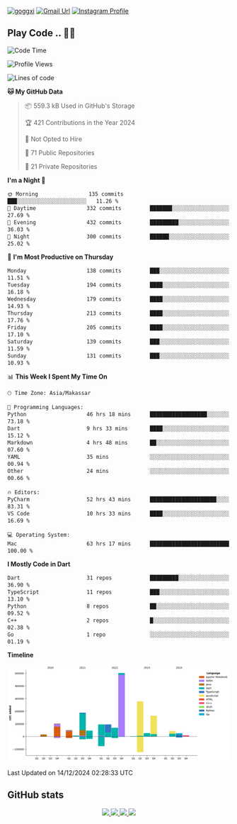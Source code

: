 [![goggxi](https://img.shields.io/badge/Portofolio-Goggxi-orange)](https://goggxi.github.io)
[![Gmail Url](https://img.shields.io/twitter/url?label=Goggxi@gmail.com&logo=gmail&style=social&url=http%3A%2F%2Fmailto%3Acontact.Goggxi@gmail.com)](mailto:Goggxi@gmail.com) [![Instagram Profile](https://img.shields.io/twitter/url?label=moh_rifkan&logo=instagram&style=social&url=https://www.instagram.com/moh_rifkan/)](https://www.instagram.com/moh_rifkan/)

## Play Code .. 💬🚀

<!-- [![Moh Rifkan GitHub stats](https://github-readme-stats.vercel.app/api?username=goggxi&count_private=true&show_icons=true&theme=dracula&custom_title=Goggxi%20Statistic%20🚀)](https://github.com/goggxi/goggxi)

[![Top Langs](https://github-readme-stats.vercel.app/api/top-langs/?username=goggxi&langs_count=8&layout=compact&show_icons=true&theme=dracula)](https://github.com/goggxi/goggxi) -->

<!--START_SECTION:waka-->
![Code Time](http://img.shields.io/badge/Code%20Time-3%2C762%20hrs%2042%20mins-blue)

![Profile Views](http://img.shields.io/badge/Profile%20Views-0-blue)

![Lines of code](https://img.shields.io/badge/From%20Hello%20World%20I%27ve%20Written-1.7%20million%20lines%20of%20code-blue)

**🐱 My GitHub Data** 

> 📦 559.3 kB Used in GitHub's Storage 
 > 
> 🏆 421 Contributions in the Year 2024
 > 
> 🚫 Not Opted to Hire
 > 
> 📜 71 Public Repositories 
 > 
> 🔑 21 Private Repositories 
 > 
**I'm a Night 🦉** 

```text
🌞 Morning                135 commits         ███░░░░░░░░░░░░░░░░░░░░░░   11.26 % 
🌆 Daytime                332 commits         ███████░░░░░░░░░░░░░░░░░░   27.69 % 
🌃 Evening                432 commits         █████████░░░░░░░░░░░░░░░░   36.03 % 
🌙 Night                  300 commits         ██████░░░░░░░░░░░░░░░░░░░   25.02 % 
```
📅 **I'm Most Productive on Thursday** 

```text
Monday                   138 commits         ███░░░░░░░░░░░░░░░░░░░░░░   11.51 % 
Tuesday                  194 commits         ████░░░░░░░░░░░░░░░░░░░░░   16.18 % 
Wednesday                179 commits         ████░░░░░░░░░░░░░░░░░░░░░   14.93 % 
Thursday                 213 commits         ████░░░░░░░░░░░░░░░░░░░░░   17.76 % 
Friday                   205 commits         ████░░░░░░░░░░░░░░░░░░░░░   17.10 % 
Saturday                 139 commits         ███░░░░░░░░░░░░░░░░░░░░░░   11.59 % 
Sunday                   131 commits         ███░░░░░░░░░░░░░░░░░░░░░░   10.93 % 
```


📊 **This Week I Spent My Time On** 

```text
🕑︎ Time Zone: Asia/Makassar

💬 Programming Languages: 
Python                   46 hrs 18 mins      ██████████████████░░░░░░░   73.18 % 
Dart                     9 hrs 33 mins       ████░░░░░░░░░░░░░░░░░░░░░   15.12 % 
Markdown                 4 hrs 48 mins       ██░░░░░░░░░░░░░░░░░░░░░░░   07.60 % 
YAML                     35 mins             ░░░░░░░░░░░░░░░░░░░░░░░░░   00.94 % 
Other                    24 mins             ░░░░░░░░░░░░░░░░░░░░░░░░░   00.66 % 

🔥 Editors: 
PyCharm                  52 hrs 43 mins      █████████████████████░░░░   83.31 % 
VS Code                  10 hrs 33 mins      ████░░░░░░░░░░░░░░░░░░░░░   16.69 % 

💻 Operating System: 
Mac                      63 hrs 17 mins      █████████████████████████   100.00 % 
```

**I Mostly Code in Dart** 

```text
Dart                     31 repos            █████████░░░░░░░░░░░░░░░░   36.90 % 
TypeScript               11 repos            ███░░░░░░░░░░░░░░░░░░░░░░   13.10 % 
Python                   8 repos             ██░░░░░░░░░░░░░░░░░░░░░░░   09.52 % 
C++                      2 repos             █░░░░░░░░░░░░░░░░░░░░░░░░   02.38 % 
Go                       1 repo              ░░░░░░░░░░░░░░░░░░░░░░░░░   01.19 % 
```



**Timeline**

![Lines of Code chart](https://raw.githubusercontent.com/Goggxi/Goggxi/main/assets/bar_graph.png)


 Last Updated on 14/12/2024 02:28:33 UTC
<!--END_SECTION:waka-->

## GitHub stats

<p align="center">
  <a href="https://github.com/goggxi">
    <img src="http://github-profile-summary-cards.vercel.app/api/cards/profile-details?username=goggxi&theme=transparent" />
  </a>
  <a href="https://github.com/goggxi">
    <img src="https://github-readme-streak-stats.herokuapp.com/?user=goggxi&hide_border=true&card_width=338&theme=transparent" />
  </a>
  <a href="https://github.com/goggxi">
    <img src="http://github-profile-summary-cards.vercel.app/api/cards/stats?username=goggxi&theme=transparent" />
  </a>
  <a href="https://github.com/goggxi">
    <img src="https://github-readme-stats.vercel.app/api/top-langs/?username=goggxi&langs_count=10&exclude_repo=&hide=c,makefile,html,css,sass,nix,nunjucks,tsql,dockerfile,shell&card_width=699&hide_border=true&theme=transparent" />
  </a>
  <!-- <br/>
  <a href="https://github.com/goggxi">
    <img src="https://komarev.com/ghpvc/?username=goggxi&color=blue&style=flat" />
  </a> -->
</p>
